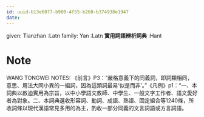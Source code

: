 ```yaml
---
id: uuid-b13e6077-b900-4f55-b260-b374938e1947
date: 
---
```


given: Tianzhan :Latn
family: Yan :Latn
**實用詞語辨析詞典** :Hant
# Note
WANG TONGWEI NOTES: 《前言》P3：“嚴格意義下的同義詞，即詞類相同，意思、用法大同小異的一組詞，因為這類詞最易‘似是而非’。”《凡例》p1：“一、本詞典以啟迪實用為宗旨，以中小學語文教師、中學生、一般文字工作者、語文愛好者為對象。二、本詞典選收形容詞、動詞、成語、熟語、固定組合等1240條，所收詞條以現代漢語常見多用的為主，酌收一部分同義的文言詞語或方言詞語。